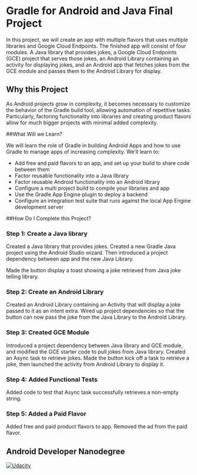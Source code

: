 # Gradle for Android and Java Final Project

In this project, we will create an app with multiple flavors that uses
multiple libraries and Google Cloud Endpoints. The finished app will consist
of four modules. A Java library that provides jokes, a Google Cloud Endpoints
(GCE) project that serves those jokes, an Android Library containing an
activity for displaying jokes, and an Android app that fetches jokes from the
GCE module and passes them to the Android Library for display.

## Why this Project

As Android projects grow in complexity, it becomes necessary to customize the
behavior of the Gradle build tool, allowing automation of repetitive tasks.
Particularly, factoring functionality into libraries and creating product
flavors allow for much bigger projects with minimal added complexity.

##What Will we Learn?

We will learn the role of Gradle in building Android Apps and how to use
Gradle to manage apps of increasing complexity. We'll learn to:

* Add free and paid flavors to an app, and set up your build to share code between them
* Factor reusable functionality into a Java library
* Factor reusable Android functionality into an Android library
* Configure a multi project build to compile your libraries and app
* Use the Gradle App Engine plugin to deploy a backend
* Configure an integration test suite that runs against the local App Engine development server

##How Do I Complete this Project?



### Step 1: Create a Java library

Created a Java library that provides jokes. Created a new
Gradle Java project  using the Android Studio wizard. Then
introduced a project dependency between  app and the new Java Library. 

Made the button display a toast showing a joke retrieved from  Java joke
telling library.

### Step 2: Create an Android Library

Created an Android Library containing an Activity that will display a joke
passed to it as an intent extra. Wired up project dependencies so that the
button can now pass the joke from the Java Library to the Android Library.


### Step 3: Created GCE Module

Introduced a project dependency between  Java library and  GCE module,
and modified the GCE starter code to pull jokes from  Java library. Created
an Async task to retrieve jokes. Made the button kick off a task to retrieve a
joke, then launched the activity from  Android Library to display it.

### Step 4: Added Functional Tests

Added code to test that  Async task successfully retrieves a non-empty
string. 

### Step 5: Added a Paid Flavor

Added free and paid product flavors to  app. Removed the ad from the paid flavor.

## Android Developer Nanodegree
[![Udacity](https://cloud.githubusercontent.com/assets/3719141/14508774/c7f6cbce-01d1-11e6-9daf-02bcd10b6400.jpeg)](https://www.udacity.com/course/android-developer-nanodegree--nd801)

